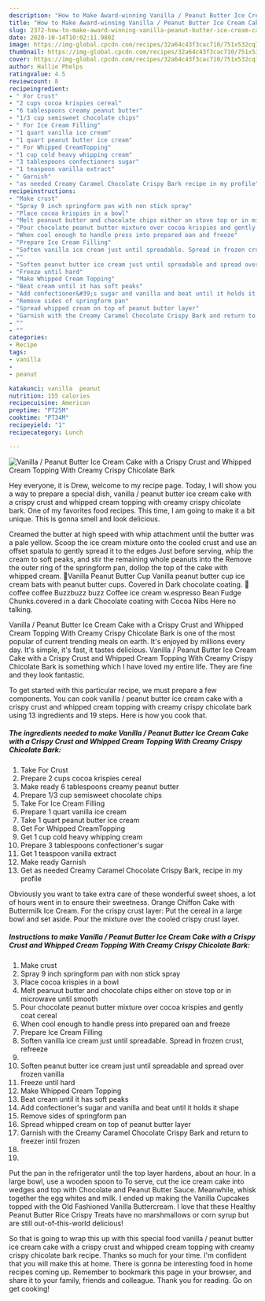 ```yaml
---
description: "How to Make Award-winning Vanilla / Peanut Butter Ice Cream Cake with a Crispy Crust and Whipped Cream Topping With Creamy Crispy Chicolate Bark"
title: "How to Make Award-winning Vanilla / Peanut Butter Ice Cream Cake with a Crispy Crust and Whipped Cream Topping With Creamy Crispy Chicolate Bark"
slug: 2372-how-to-make-award-winning-vanilla-peanut-butter-ice-cream-cake-with-a-crispy-crust-and-whipped-cream-topping-with-creamy-crispy-chicolate-bark
date: 2020-10-14T10:02:11.980Z
image: https://img-global.cpcdn.com/recipes/32a64c43f3cac710/751x532cq70/vanilla-peanut-butter-ice-cream-cake-with-a-crispy-crust-and-whipped-cream-topping-with-creamy-cri-recipe-main-photo.jpg
thumbnail: https://img-global.cpcdn.com/recipes/32a64c43f3cac710/751x532cq70/vanilla-peanut-butter-ice-cream-cake-with-a-crispy-crust-and-whipped-cream-topping-with-creamy-cri-recipe-main-photo.jpg
cover: https://img-global.cpcdn.com/recipes/32a64c43f3cac710/751x532cq70/vanilla-peanut-butter-ice-cream-cake-with-a-crispy-crust-and-whipped-cream-topping-with-creamy-cri-recipe-main-photo.jpg
author: Hallie Phelps
ratingvalue: 4.5
reviewcount: 8
recipeingredient:
- " For Crust"
- "2 cups cocoa krispies cereal"
- "6 tablespoons creamy peanut butter"
- "1/3 cup semisweet chocolate chips"
- " For Ice Cream Filling"
- "1 quart vanilla ice cream"
- "1 quart peanut butter ice cream"
- " For Whipped CreamTopping"
- "1 cup cold heavy whipping cream"
- "3 tablespoons confectioners sugar"
- "1 teaspoon vanilla extract"
- " Garnish"
- "as needed Creamy Caramel Chocolate Crispy Bark recipe in my profile"
recipeinstructions:
- "Make crust"
- "Spray 9 inch springform pan with non stick spray"
- "Place cocoa krispies in a bowl"
- "Melt peanuut butter and chocolate chips either on stove top or in microwave until smooth"
- "Pour chocolate peanut butter mixture over cocoa krispies and gently coat cereal"
- "When cool enough to handle press into prepared oan and freeze"
- "Prepare Ice Cream Filling"
- "Soften vanilla ice cream just until spreadable. Spread in frozen crust, refreeze"
- ""
- "Soften peanut butter ice cream just until spreadable and spread over frozen vanilla"
- "Freeze until hard"
- "Make Whipped Cream Topping"
- "Beat cream until it has soft peaks"
- "Add confectioner&#39;s sugar and vanilla and beat until it holds it shape"
- "Remove sides of springform pan"
- "Spread whipped cream on top of peanut butter layer"
- "Garnish with the Creamy Caramel Chocolate Crispy Bark and return to freezer intil frozen"
- ""
- ""
categories:
- Recipe
tags:
- vanilla
- 
- peanut

katakunci: vanilla  peanut 
nutrition: 155 calories
recipecuisine: American
preptime: "PT25M"
cooktime: "PT34M"
recipeyield: "1"
recipecategory: Lunch

---
```



![Vanilla / Peanut Butter Ice Cream Cake with a Crispy Crust and Whipped Cream Topping With Creamy Crispy Chicolate Bark](https://img-global.cpcdn.com/recipes/32a64c43f3cac710/751x532cq70/vanilla-peanut-butter-ice-cream-cake-with-a-crispy-crust-and-whipped-cream-topping-with-creamy-cri-recipe-main-photo.jpg)

Hey everyone, it is Drew, welcome to my recipe page. Today, I will show you a way to prepare a special dish, vanilla / peanut butter ice cream cake with a crispy crust and whipped cream topping with creamy crispy chicolate bark. One of my favorites food recipes. This time, I am going to make it a bit unique. This is gonna smell and look delicious.

Creamed the butter at high speed with whip attachment until the butter was a pale yellow. Scoop the ice cream mixture onto the cooled crust and use an offset spatula to gently spread it to the edges Just before serving, whip the cream to soft peaks, and stir the remaining whole peanuts into the Remove the outer ring of the springform pan, dollop the top of the cake with whipped cream. 🍦Vanilla Peanut Butter Cup Vanilla peanut butter cup ice cream bats with peanut butter cups. Covered in Dark chocolate coating. 🍦coffee coffee Buzzbuzz buzz Coffee ice cream w.espresso Bean Fudge Chunks.covered in a dark Chocolate coating with Cocoa Nibs Here no talking.

Vanilla / Peanut Butter Ice Cream Cake with a Crispy Crust and Whipped Cream Topping With Creamy Crispy Chicolate Bark is one of the most popular of current trending meals on earth. It's enjoyed by millions every day. It's simple, it's fast, it tastes delicious. Vanilla / Peanut Butter Ice Cream Cake with a Crispy Crust and Whipped Cream Topping With Creamy Crispy Chicolate Bark is something which I have loved my entire life. They are fine and they look fantastic.


To get started with this particular recipe, we must prepare a few components. You can cook vanilla / peanut butter ice cream cake with a crispy crust and whipped cream topping with creamy crispy chicolate bark using 13 ingredients and 19 steps. Here is how you cook that.

<!--inarticleads1-->

##### The ingredients needed to make Vanilla / Peanut Butter Ice Cream Cake with a Crispy Crust and Whipped Cream Topping With Creamy Crispy Chicolate Bark:

1. Take  For Crust
1. Prepare 2 cups cocoa krispies cereal
1. Make ready 6 tablespoons creamy peanut butter
1. Prepare 1/3 cup semisweet chocolate chips
1. Take  For Ice Cream Filling
1. Prepare 1 quart vanilla ice cream
1. Take 1 quart peanut butter ice cream
1. Get  For Whipped CreamTopping
1. Get 1 cup cold heavy whipping cream
1. Prepare 3 tablespoons confectioner&#39;s sugar
1. Get 1 teaspoon vanilla extract
1. Make ready  Garnish
1. Get as needed Creamy Caramel Chocolate Crispy Bark, recipe in my profile


Obviously you want to take extra care of these wonderful sweet shoes, a lot of hours went in to ensure their sweetness. Orange Chiffon Cake with Buttermilk Ice Cream. For the crispy crust layer: Put the cereal in a large bowl and set aside. Pour the mixture over the cooled crispy crust layer. 

<!--inarticleads2-->

##### Instructions to make Vanilla / Peanut Butter Ice Cream Cake with a Crispy Crust and Whipped Cream Topping With Creamy Crispy Chicolate Bark:

1. Make crust
1. Spray 9 inch springform pan with non stick spray
1. Place cocoa krispies in a bowl
1. Melt peanuut butter and chocolate chips either on stove top or in microwave until smooth
1. Pour chocolate peanut butter mixture over cocoa krispies and gently coat cereal
1. When cool enough to handle press into prepared oan and freeze
1. Prepare Ice Cream Filling
1. Soften vanilla ice cream just until spreadable. Spread in frozen crust, refreeze
1. 
1. Soften peanut butter ice cream just until spreadable and spread over frozen vanilla
1. Freeze until hard
1. Make Whipped Cream Topping
1. Beat cream until it has soft peaks
1. Add confectioner&#39;s sugar and vanilla and beat until it holds it shape
1. Remove sides of springform pan
1. Spread whipped cream on top of peanut butter layer
1. Garnish with the Creamy Caramel Chocolate Crispy Bark and return to freezer intil frozen
1. 
1. 


Put the pan in the refrigerator until the top layer hardens, about an hour. In a large bowl, use a wooden spoon to To serve, cut the ice cream cake into wedges and top with Chocolate and Peanut Butter Sauce. Meanwhile, whisk together the egg whites and milk. I ended up making the Vanilla Cupcakes topped with the Old Fashioned Vanilla Buttercream. I love that these Healthy Peanut Butter Rice Crispy Treats have no marshmallows or corn syrup but are still out-of-this-world delicious! 

So that is going to wrap this up with this special food vanilla / peanut butter ice cream cake with a crispy crust and whipped cream topping with creamy crispy chicolate bark recipe. Thanks so much for your time. I'm confident that you will make this at home. There is gonna be interesting food in home recipes coming up. Remember to bookmark this page in your browser, and share it to your family, friends and colleague. Thank you for reading. Go on get cooking!
